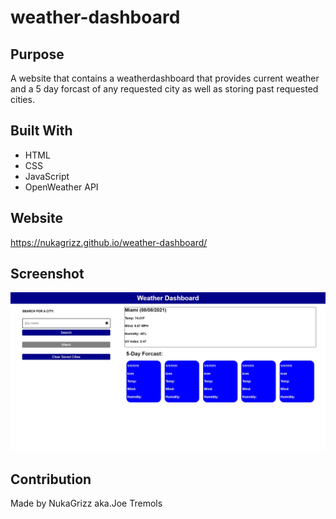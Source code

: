 # weather-dashboard

## Purpose
A website that contains a weatherdashboard that provides current weather and a 5 day forcast of any requested city as well as storing past requested cities.

## Built With
* HTML
* CSS
* JavaScript
* OpenWeather API

## Website
https://nukagrizz.github.io/weather-dashboard/


## Screenshot
![Screenshot](./assets/screenshot/WeatherScreenshot.png)

## Contribution
Made by NukaGrizz aka.Joe Tremols